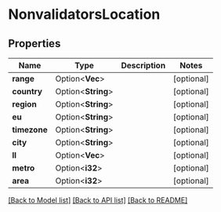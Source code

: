 # NonvalidatorsLocation

## Properties

Name | Type | Description | Notes
------------ | ------------- | ------------- | -------------
**range** | Option<**Vec<i32>**> |  | [optional]
**country** | Option<**String**> |  | [optional]
**region** | Option<**String**> |  | [optional]
**eu** | Option<**String**> |  | [optional]
**timezone** | Option<**String**> |  | [optional]
**city** | Option<**String**> |  | [optional]
**ll** | Option<**Vec<i32>**> |  | [optional]
**metro** | Option<**i32**> |  | [optional]
**area** | Option<**i32**> |  | [optional]

[[Back to Model list]](../solanabeach_api.wiki/Home.md#documentation-for-models) [[Back to API list]](../solanabeach_api.wiki/Home.md#documentation-for-api-endpoints) [[Back to README]](../solanabeach_api.wiki/Home.md)


